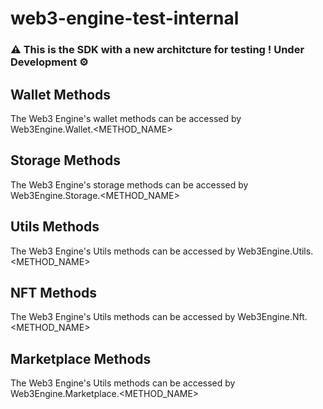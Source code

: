 # web3-engine-test-internal
### ⚠️ This is the SDK with a new architcture for testing ! Under Development ⚙️

## Wallet Methods
The Web3 Engine's wallet methods can be accessed by Web3Engine.Wallet.<METHOD_NAME>

## Storage Methods
The Web3 Engine's storage methods can be accessed by Web3Engine.Storage.<METHOD_NAME>


## Utils Methods
The Web3 Engine's Utils methods can be accessed by Web3Engine.Utils.<METHOD_NAME>


## NFT Methods
The Web3 Engine's Utils methods can be accessed by Web3Engine.Nft.<METHOD_NAME>


## Marketplace Methods
The Web3 Engine's Utils methods can be accessed by Web3Engine.Marketplace.<METHOD_NAME>
